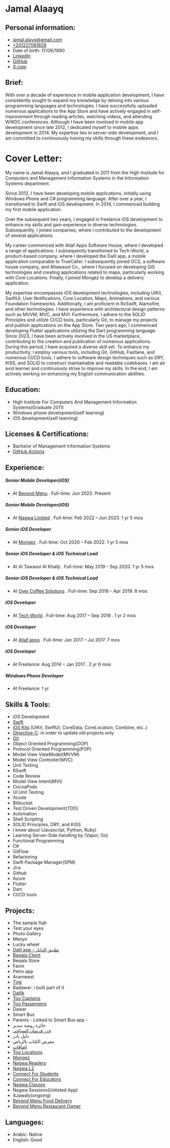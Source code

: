 # Jamal Alaayq

## Personal information:

- [jamal.alayq@gmail.com](mailto:jamal.alayq@gmail.com)
- [+201227081828](201227081828)
- Date of birth: 17/06/1990
- [LinkedIn](https://www.linkedin.com/in/gamalal3yk)
- [GitHub](https://github.com/jamalalayq)
- [X.com](https://x.com/jamalelayeq)

## Brief:

With over a decade of experience in mobile application development, I have consistently sought to expand my knowledge by delving into various programming languages and technologies. I have successfully uploaded numerous applications to the App Store and have actively engaged in self-improvement through reading articles, watching videos, and attending WWDC conferences.
Although I have been involved in mobile app development since late 2012, I dedicated myself to mobile apps development in 2014. My expertise lies in server-side development, and I am committed to continuously honing my skills through these endeavors.

# Cover Letter:

My name is Jamal Alaayq, and I graduated in 2011 from the High Institute for Computers and Management Information Systems in the Information Systems department.

Since 2012, I have been developing mobile applications, initially using Windows Phone and C# programming language. After over a year, I transitioned to Swift and iOS development. In 2014, I commenced building my first mobile application.

Over the subsequent two years, I engaged in freelance iOS development to enhance my skills and gain experience in diverse technologies. Subsequently, I joined companies, where I contributed to the development of several applications.

My career commenced with Atiaf Apps Software House, where I developed a range of applications. I subsequently transitioned to Tech-World, a product-based company, where I developed the Dalil app, a mobile application comparable to TrueCaller. I subsequently joined OCS, a software house company, and Altawasol Co., where I focused on developing GIS technologies and creating applications related to maps, particularly working with Core Locations. Finally, I joined Mongez to develop a delivery application.

My expertise encompasses iOS development technologies, including UIKit, SwiftUI, User Notifications, Core Location, Maps, Animations, and various Foundation frameworks. Additionally, I am proficient in RxSwift, Alamofire, and other technologies. I have experience with architectural design patterns such as MVVM, MVC, and MVI. Furthermore, I adhere to the SOLID Principles and utilize CI/CD tools, particularly Git, to manage my projects and publish applications on the App Store.
Two years ago, I commenced developing Flutter applications utilizing the Dart programming language. Since 2023, I have been actively involved in the US marketplace, contributing to the creation and publication of numerous applications. During this period, I have acquired a diverse skill set.
To enhance my productivity, I employ various tools, including Git, GitHub, Fastlane, and numerous CI/CD tools. I adhere to software design techniques such as DRY, KISS, and SOLID to construct maintainable and readable codebases. I am an avid learner and continuously strive to improve my skills. In the end, I am actively working on enhancing my English communication abilities.

## Education:

- High Institute For Computers And Management Information Systems(Graduate 2011)
- Windows phone development(self learning)
- iOS development(self learning)

## Licenses & Certifications: 
- Bachelor of Management Information Systems
- [GitHub Actions](https://codedamn.com/certificate/verify/df4dd022383868cb58412ef31d096b0037f1acc8)


## Experience:

##### Senior Mobile Developer(iOS)
- At [Beyond Menu](https://www.linkedin.com/company/beyondmenu-com/) . Full-time: Jun 2023. Present

##### Senior Mobile Developer(iOS)
- At [Nagwa Limited](https://www.nagwa.com/en/about/) . Full-time: Feb 2022 – Jun 2023. 1 yr 5 mos

##### Senior iOS Developer 
- At [Mongez](https://www.linkedin.com/company/mongez-app/mycompany/) . Full-time: Oct 2020 – Feb 2022. 1 yr 5 mos

##### Senior iOS Developer & iOS Technical Lead

- At Al Tawasol Al Khaliji . Full-time: May 2019 - Sep 2020. 1 yr 5 mos

##### Senior iOS Developer & iOS Technical Lead

- At [Over Coffee Solutions](https://www.linkedin.com/company/over-coffee-solutions/) . Full-time: Sep 2018 – Apr 2019. 8 mos

##### iOS Developer

- At [Tech World](https://www.linkedin.com/company/tech-world/) . Full-time: Aug 2017 – Sep 2018 . 1 yr 2 mos

##### iOS Developer

- At [Atiaf apps](https://www.linkedin.com/company/atiafapps/) . Full-time: Jan 2017 – Jul 2017. 7 mos

##### iOS Developer

- At Freelance: Aug 2014 – Jan 2017 . 2 yr 6 mos

##### Windows Phone Developer

- At Freelance: 1 yr

## Skills & Tools:

- iOS Development
- [Swift](https://swift.org/)
- [iOS Kits](https://en.wikipedia.org/wiki/IOS) (UIKit, SwiftUI, CoreData, CoreLocation, Combine, etc..)
- [Objective-C](https://en.wikipedia.org/wiki/Objective-C): in order to update old projects only
- [Git](https://git-scm.com/)
- Object Oriented Programming(OOP)
- Protocol Oriented Programming(POP)
- Model View ViewModel(MVVM)
- Model View Controller(MVC)
- Unit Testing
- RSwift
- Code Review
- Model View Intent(MVI)
- CocoaPods
- UI Unit Testing
- Xcode
- Bitbucket
- Test Driven Development(TDD)
- Automation
- Shell Scripting
- SOLID Principles, DRY, and KISS
- I know about (Javascript, Python, Ruby)
- Learning Server-Side handling by (Vapor, Go)
- Functional Programming
- C#
- GitFlow
- Refactoring
- Swift Package Manager(SPM)
- Jira
- Github
- Azure
- Flutter
- Dart
- CI/CD tools

## Projects:

- The sample fiqh
- Test your eyes
- Photo Gallery
- Menyo
- Lucky wheel
- [Dalil app - تطبيق الدليل](https://itunes.apple.com/us/app/id1359166689?ls=1&mt=8)
- [Beqala Client](http://itunes.apple.com/us/app/id1235062759?mt=8)
- Beqala Store
- Fanni
- Petro app
- Aramwest
- [Tink](https://itunes.apple.com/us/app/id1439013266)
- Badawar: i built part of it
- [Dalilk](https://itunes.apple.com/us/app/id1359166689)
- [Too Captains](https://apps.apple.com/us/app/id1341641442)
- [Too Passengers](https://apps.apple.com/us/app/id1341643273)
- Dawar
- Smart Bus
- Parents - Linked to Smart Bus app -
- جائزة روضة سدير
- [جزر فرسان السياحي](http://itunes.apple.com/us/app/id1212785213?mt=8)
- دليل بادر
- معرض الكتاب بالرياض
- [اضافات](https://itunes.apple.com/us/app/id1192966536?mt=8)
- [Too Locations](https://apps.apple.com/us/app/id1508881888)
- [Mongez](https://apps.apple.com/eg/app/mongez/id1453706751)
- [Nagwa Readers](https://apps.apple.com/eg/app/id1580391742)
- [Nagwa L2](https://apps.apple.com/eg/app/id1641869769)
- [Connect For Students](https://apps.apple.com/eg/app/id1517491586)
- [Connect For Educators](https://apps.apple.com/eg/app/id1517491377)
- [Nagwa Classes](https://apps.apple.com/eg/app/id6446116250)
- Nagwa Sessions(Unlisted App)
- 4Jawaly(ongoing)
- [Beyond Menu Food Delivery](https://apps.apple.com/us/app/beyond-menu-food-delivery/id760852900)
- [Beyond Menu Restaurant Owner](https://apps.apple.com/us/app/beyond-menu-restaurant-owner/id1008234762)


## Languages:

- Arabic: <span style="font-size:14px">Native</span>
- English: <span style="font-size:14px">Good</span>
